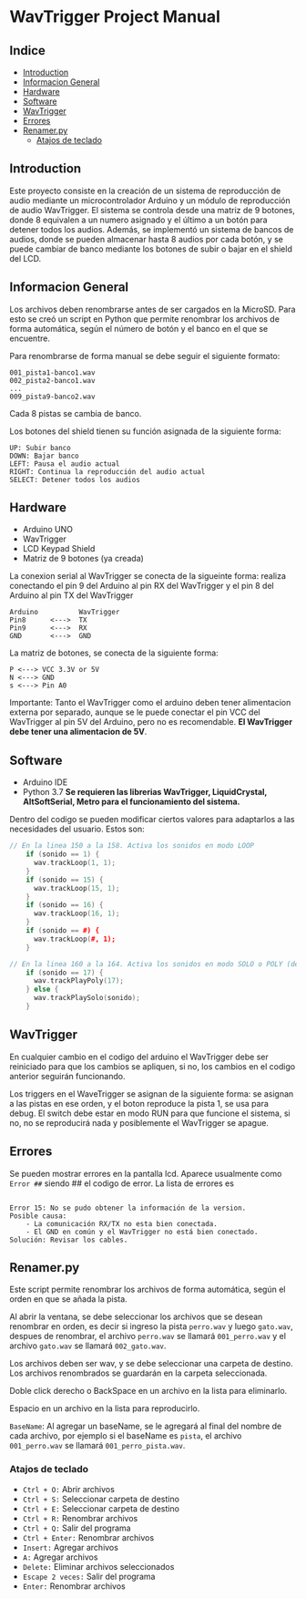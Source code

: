 # WavTrigger Project Manual
## Indice
- [Introduction](#introduction)
- [Informacion General](#informacion-general)
- [Hardware](#hardware)
- [Software](#software)
- [WavTrigger](#wavtrigger)
- [Errores](#errores)
- [Renamer.py](#renamerpy)
    - [Atajos de teclado](#atajos-de-teclado)

## Introduction
Este proyecto consiste en la creación de un sistema de reproducción de audio mediante un microcontrolador Arduino y un módulo de reproducción de audio WavTrigger. El sistema se controla desde una matriz de 9 botones, donde 8 equivalen a un numero asignado y el último a un botón para detener todos los audios. Además, se implementó un sistema de bancos de audios, donde se pueden almacenar hasta 8 audios por cada botón, y se puede cambiar de banco mediante los botones de subir o bajar en el shield del LCD.


## Informacion General

Los archivos deben renombrarse antes de ser cargados en la MicroSD. Para esto se creó un script en Python que permite renombrar los archivos de forma automática, según el número de botón y el banco en el que se encuentre. 

Para renombrarse de forma manual se debe seguir el siguiente formato: 
```
001_pista1-banco1.wav
002_pista2-banco1.wav
...
009_pista9-banco2.wav
``` 
Cada 8 pistas se cambia de banco.

Los botones del shield tienen su función asignada de la siguiente forma:
```
UP: Subir banco
DOWN: Bajar banco
LEFT: Pausa el audio actual
RIGHT: Continua la reproducción del audio actual
SELECT: Detener todos los audios
```



## Hardware
- Arduino UNO
- WavTrigger
- LCD Keypad Shield
- Matriz de 9 botones (ya creada)

La conexion serial al WavTrigger se conecta de la sigueinte forma:
realiza conectando el pin 9 del Arduino al pin RX del WavTrigger y el pin 8 del Arduino al pin TX del WavTrigger
```
Arduino          WavTrigger
Pin8      <--->  TX
Pin9      <--->  RX
GND       <--->  GND
```

La matriz de botones, se conecta de la siguiente forma:
```
P <---> VCC 3.3V or 5V
N <---> GND
s <---> Pin A0
```

Importante: Tanto el WavTrigger como el arduino deben tener alimentacion externa por separado, aunque se le puede conectar el pin VCC del WavTrigger al pin 5V del Arduino, pero no es recomendable. **El WavTrigger debe tener una alimentacion de 5V**.

## Software
- Arduino IDE
- Python 3.7
**Se requieren las librerias WavTrigger, LiquidCrystal, AltSoftSerial, Metro para el funcionamiento del sistema.** 

Dentro del codigo se pueden modificar ciertos valores para adaptarlos a las necesidades del usuario. Estos son:

```cpp
// En la linea 150 a la 158. Activa los sonidos en modo LOOP
    if (sonido == 1) {
      wav.trackLoop(1, 1);
    }
    if (sonido == 15) {
      wav.trackLoop(15, 1);
    }
    if (sonido == 16) {
      wav.trackLoop(16, 1);
    }
    if (sonido == #) {
      wav.trackLoop(#, 1);
    }
```
    
```cpp
// En la linea 160 a la 164. Activa los sonidos en modo SOLO o POLY (dependiendo del sonido)
    if (sonido == 17) {
      wav.trackPlayPoly(17);
    } else {
      wav.trackPlaySolo(sonido);
    }
```

## WavTrigger
En cualquier cambio en el codigo del arduino el WavTrigger debe ser reiniciado para que los cambios se apliquen, si no, los cambios en el codigo anterior seguirán funcionando.

Los triggers en el WaveTrigger se asignan de la siguiente forma: se asignan a las pistas en ese orden, y el boton reproduce la pista 1, se usa para debug. El switch debe estar en modo RUN para que funcione el sistema, si no, no se reproducirá nada y posiblemente el WavTrigger se apague.

## Errores
Se pueden mostrar errores en la pantalla lcd. Aparece usualmente como `Error ##` siendo ## el codigo de error.
La lista de errores es 

```

Error 15: No se pudo obtener la información de la version.
Posible causa: 
    - La comunicación RX/TX no esta bien conectada.
    - El GND en común y el WavTrigger no está bien conectado.
Solución: Revisar los cables.
```

## Renamer.py
Este script permite renombrar los archivos de forma automática, según el orden en que se añada la pista. 

Al abrir la ventana, se debe seleccionar los archivos que se desean renombrar en orden, es decir si ingreso la pista `perro.wav` y luego `gato.wav`, despues de renombrar, el archivo `perro.wav` se llamará `001_perro.wav` y el archivo `gato.wav` se llamará `002_gato.wav`.

Los archivos deben ser wav, y se debe seleccionar una carpeta de destino. Los archivos renombrados se guardarán en la carpeta seleccionada.

Doble click derecho o BackSpace en un archivo en la lista para eliminarlo.

Espacio en un archivo en la lista para reproducirlo.

`BaseName`: Al agregar un baseName, se le agregará al final del nombre de cada archivo, por ejemplo si el baseName es `pista`, el archivo `001_perro.wav` se llamará `001_perro_pista.wav`.

### Atajos de teclado
- `Ctrl + O:` Abrir archivos
- `Ctrl + S:` Seleccionar carpeta de destino
- `Ctrl + E:` Seleccionar carpeta de destino
- `Ctrl + R:` Renombrar archivos
- `Ctrl + Q:` Salir del programa
- `Ctrl + Enter:` Renombrar archivos
- `Insert:` Agregar archivos
- `A:` Agregar archivos
- `Delete:` Eliminar archivos seleccionados
- `Escape 2 veces:` Salir del programa
- `Enter:` Renombrar archivos

